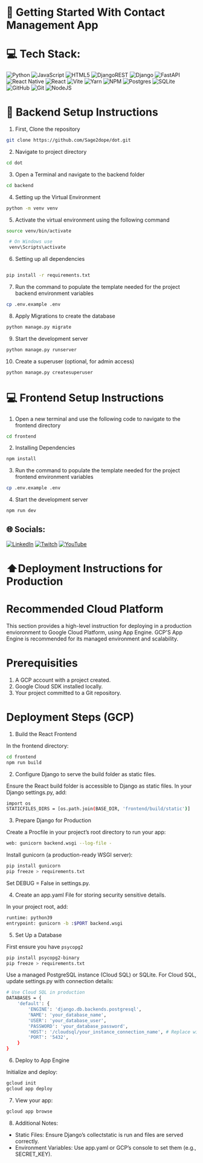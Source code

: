 # 👋 Getting Started With Contact Management App 





# 💻 Tech Stack:
![Python](https://img.shields.io/badge/python-3670A0?style=for-the-badge&logo=python&logoColor=ffdd54) ![JavaScript](https://img.shields.io/badge/javascript-%23323330.svg?style=for-the-badge&logo=javascript&logoColor=%23F7DF1E) ![HTML5](https://img.shields.io/badge/html5-%23E34F26.svg?style=for-the-badge&logo=html5&logoColor=white) ![DjangoREST](https://img.shields.io/badge/DJANGO-REST-ff1709?style=for-the-badge&logo=django&logoColor=white&color=ff1709&labelColor=gray) ![Django](https://img.shields.io/badge/django-%23092E20.svg?style=for-the-badge&logo=django&logoColor=white) ![FastAPI](https://img.shields.io/badge/FastAPI-005571?style=for-the-badge&logo=fastapi) ![React Native](https://img.shields.io/badge/react_native-%2320232a.svg?style=for-the-badge&logo=react&logoColor=%2361DAFB) ![React](https://img.shields.io/badge/react-%2320232a.svg?style=for-the-badge&logo=react&logoColor=%2361DAFB) ![Vite](https://img.shields.io/badge/vite-%23646CFF.svg?style=for-the-badge&logo=vite&logoColor=white) ![Yarn](https://img.shields.io/badge/yarn-%232C8EBB.svg?style=for-the-badge&logo=yarn&logoColor=white) ![NPM](https://img.shields.io/badge/NPM-%23CB3837.svg?style=for-the-badge&logo=npm&logoColor=white) ![Postgres](https://img.shields.io/badge/postgres-%23316192.svg?style=for-the-badge&logo=postgresql&logoColor=white) ![SQLite](https://img.shields.io/badge/sqlite-%2307405e.svg?style=for-the-badge&logo=sqlite&logoColor=white) ![GitHub](https://img.shields.io/badge/github-%23121011.svg?style=for-the-badge&logo=github&logoColor=white) ![Git](https://img.shields.io/badge/git-%23F05033.svg?style=for-the-badge&logo=git&logoColor=white) ![NodeJS](https://img.shields.io/badge/node.js-6DA55F?style=for-the-badge&logo=node.js&logoColor=white)









#  🐍 Backend Setup Instructions 

1. First, Clone the repository 

```bash
git clone https://github.com/Sage2dope/dot.git
```

2. Navigate to project directory 
```bash
cd dot 
```
3. Open a Terminal and navigate to the backend folder
```bash
cd backend
```


4. Setting up the Virtual Environment

```bash
python -m venv venv
```
5. Activate the virtual environment using the following command 

```bash
source venv/bin/activate
```

```bash
 # On Windows use 
 venv\Scripts\activate
```
6. Setting up all dependencies
```bash

pip install -r requirements.txt
```

7. Run the command to populate the template needed for the project backend environment variables
```bash
cp .env.example .env
```

8. Apply Migrations to create the database
```bash
python manage.py migrate
```

9. Start the development server
```bash
python manage.py runserver
```

10. Create a superuser (optional, for admin access)
```bash
python manage.py createsuperuser
```


#  💻 Frontend Setup Instructions 

1. Open a new terminal and use the following code to navigate to the frontend directory
```bash
cd frontend
```

2. Installing Dependencies 

```bash
npm install
```

3. Run the command to populate the template needed for the project frontend environment variables
```bash
cp .env.example .env
```

4. Start the development server

```bash
npm run dev
```

## 🌐 Socials:
[![LinkedIn](https://img.shields.io/badge/LinkedIn-%230077B5.svg?logo=linkedin&logoColor=white)](https://linkedin.com/in/https://www.linkedin.com/in/abdulkareemozovehe/) [![Twitch](https://img.shields.io/badge/Twitch-%239146FF.svg?logo=Twitch&logoColor=white)](https://twitch.tv/dopesage47) [![YouTube](https://img.shields.io/badge/YouTube-%23FF0000.svg?logo=YouTube&logoColor=white)](https://youtube.com/@sage2dope) 



# ⬆️Deployment Instructions for Production 

# Recommended Cloud Platform

This section provides a high-level instruction for deploying in a production envioronment to Google Cloud Platform, using App Engine.
GCP'S App Engine is recommended for its managed environment and scalability.


# Prerequisities
1. A GCP account with a project created.
2. Google Cloud SDK installed locally.
3. Your project committed to a Git repository.


# Deployment Steps (GCP)

1. Build the React Frontend

In the frontend directory:

```bash
cd frontend
npm run build
```

2. Configure Django to serve the build folder as static files.

Ensure the React build folder is accessible to Django as static files. In your Django settings.py, add:
```bash
import os
STATICFILES_DIRS = [os.path.join(BASE_DIR, 'frontend/build/static')]
```



3. Prepare Django for Production

Create a Procfile in your project’s root directory  to run your app:
```bash
web: gunicorn backend.wsgi --log-file -

```
Install gunicorn (a production-ready WSGI server):

```bash
pip install gunicorn
pip freeze > requirements.txt

```
Set DEBUG = False in settings.py.

4. Create an app.yaml File for storing security sensitive details.

In your project root, add:


```bash
runtime: python39
entrypoint: gunicorn -b :$PORT backend.wsgi

```

5. Set Up a Database

First ensure you have `psycopg2`

```bash
pip install psycopg2-binary
pip freeze > requirements.txt

```
 
Use a managed PostgreSQL instance (Cloud SQL) or SQLite. For Cloud SQL, update settings.py with connection details:

```bash
# Use Cloud SQL in production
DATABASES = {
    'default': {
        'ENGINE': 'django.db.backends.postgresql',
        'NAME': 'your_database_name',        
        'USER': 'your_database_user',      
        'PASSWORD': 'your_database_password', 
        'HOST': '/cloudsql/your_instance_connection_name', # Replace with your Cloud SQL instance connection name (e.g., project:region:instance)
        'PORT': '5432',
    }
}

```

6. Deploy to App Engine

Initialize and deploy:

```bash
gcloud init
gcloud app deploy

```

7. View your app:

```bash
gcloud app browse
```


8. Additional Notes: 

- Static Files: Ensure Django’s collectstatic is run and files are served correctly.
- Environment Variables: Use app.yaml or GCP’s console to set them (e.g., SECRET_KEY).
